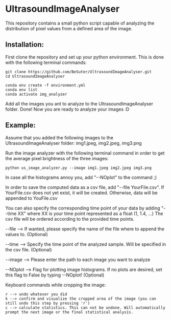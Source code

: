 # UltrasoundImageAnalyser
This repository contains a small python script capable of analyzing the distribution of pixel values from a defined area of the image.

## Installation:
First clone the repository and set up your python environment.
This is done with the following terminal commands:

```
git clone https://github.com/BeSuter/UltrasoundImageAnalyser.git
cd UltrasoundImageAnalyser

conda env create -f environment.yml
conda env list
conda activate img_analyzer
```

Add all the images you ant to analyze to the UltrasoundImageAnalyser folder. Done! Now you are ready to analyze your images :D

## Example: 
Assume that you added the following images to the UltrasoundImageAnalyser folder: img1.jpeg, img2.jpeg, img3.png

Run the image analyzer with the following terminal command in order to get the average pixel brightness of the three images:
```
python us_image_analyzer.py --image img1.jpeg img2.jpeg img3.png
```

In case all the histograms annoy you, add "--NOplot" to the command ;)

In order to save the computed data as a csv file, add "--file YourFile.csv". If YourFile.csv does not yet exist, it will be created. Otherwise, data will be appended to YouFile.csv

You can also specify the corresponding time point of your data by adding "--time XX" where XX is your time point represented as a float (1, 1.4, ...)
The csv file will be ordered according to the provided time points. 

--file --> If wanted, please specify the name of the file where to append the values to. (Optional)

--time --> Specify the time point of the analyzed sample. Will be specified in the csv file. (Optional)

--image --> Please enter the path to each image you want to analyze

--NOplot --> Flag for plotting image histograms. If no plots are desired, set this flag to False by typing --NOplot! (Optional)

Keyboard commands while cropping the image:
```
r --> undo whatever you did
k --> confirm and visualize the cropped area of the image (you can still undo this step by pressing 'r')
c --> calculate statistics. This can not be undone. Will automatically prompt the next image or the final statistical analysis. 
```


